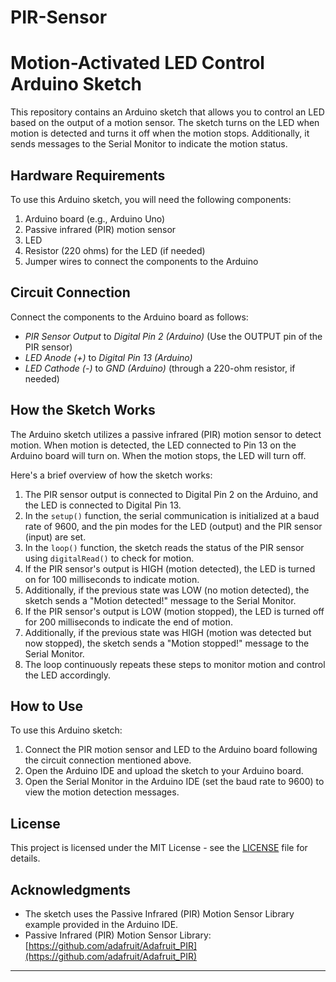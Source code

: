# PIR-Sensor

# Motion-Activated LED Control Arduino Sketch

This repository contains an Arduino sketch that allows you to control an LED based on the output of a motion sensor. The sketch turns on the LED when motion is detected and turns it off when the motion stops. Additionally, it sends messages to the Serial Monitor to indicate the motion status.

## Hardware Requirements

To use this Arduino sketch, you will need the following components:

1. Arduino board (e.g., Arduino Uno)
2. Passive infrared (PIR) motion sensor
3. LED
4. Resistor (220 ohms) for the LED (if needed)
5. Jumper wires to connect the components to the Arduino

## Circuit Connection

Connect the components to the Arduino board as follows:

- *PIR Sensor Output* to *Digital Pin 2 (Arduino)* (Use the OUTPUT pin of the PIR sensor)
- *LED Anode (+)* to *Digital Pin 13 (Arduino)*
- *LED Cathode (-)* to *GND (Arduino)* (through a 220-ohm resistor, if needed)

## How the Sketch Works

The Arduino sketch utilizes a passive infrared (PIR) motion sensor to detect motion. When motion is detected, the LED connected to Pin 13 on the Arduino board will turn on. When the motion stops, the LED will turn off.

Here's a brief overview of how the sketch works:

1. The PIR sensor output is connected to Digital Pin 2 on the Arduino, and the LED is connected to Digital Pin 13.
2. In the `setup()` function, the serial communication is initialized at a baud rate of 9600, and the pin modes for the LED (output) and the PIR sensor (input) are set.
3. In the `loop()` function, the sketch reads the status of the PIR sensor using `digitalRead()` to check for motion.
4. If the PIR sensor's output is HIGH (motion detected), the LED is turned on for 100 milliseconds to indicate motion.
5. Additionally, if the previous state was LOW (no motion detected), the sketch sends a "Motion detected!" message to the Serial Monitor.
6. If the PIR sensor's output is LOW (motion stopped), the LED is turned off for 200 milliseconds to indicate the end of motion.
7. Additionally, if the previous state was HIGH (motion was detected but now stopped), the sketch sends a "Motion stopped!" message to the Serial Monitor.
8. The loop continuously repeats these steps to monitor motion and control the LED accordingly.

## How to Use

To use this Arduino sketch:

1. Connect the PIR motion sensor and LED to the Arduino board following the circuit connection mentioned above.
2. Open the Arduino IDE and upload the sketch to your Arduino board.
3. Open the Serial Monitor in the Arduino IDE (set the baud rate to 9600) to view the motion detection messages.

## License

This project is licensed under the MIT License - see the [LICENSE](LICENSE) file for details.

## Acknowledgments

- The sketch uses the Passive Infrared (PIR) Motion Sensor Library example provided in the Arduino IDE.
- Passive Infrared (PIR) Motion Sensor Library: [https://github.com/adafruit/Adafruit_PIR](https://github.com/adafruit/Adafruit_PIR)

---

